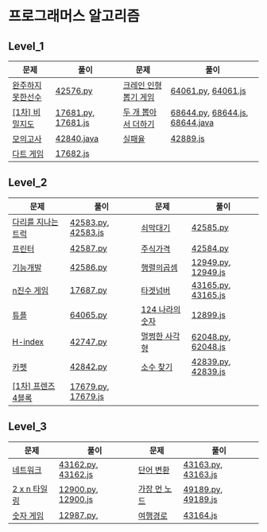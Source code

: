 # 프로그래머스 알고리즘

## Level_1

| 문제                                                         | 풀이                   |문제|풀이|
| ------------------------------------------------------------ | ---------------------- |------------------------------------------------------------|------------------------------------------------------------|
| [완주하지못한선수](https://programmers.co.kr/learn/courses/30/lessons/42576?language=javascript) | [42576.py](./level1/42576.py) |[크레인 인형뽑기 게임](https://programmers.co.kr/learn/courses/30/lessons/64061?language=python3)|[64061.py](./level1/64061.py), [64061.js](./level1/64061.js)|
| [[1차] 비밀지도](https://programmers.co.kr/learn/courses/30/lessons/17681?language=python3) | [17681.py](./level1/17681.py), [17681.js](./level1/17681.js) |[두 개 뽑아서 더하기](https://programmers.co.kr/learn/courses/30/lessons/68644)|[68644.py](./level1/68644.py), [68644.js](./level1/68644.js), [68644.java](./level1/68644.java)|
| [모의고사](https://programmers.co.kr/learn/courses/30/lessons/42840?language=java) | [42840.java](./level1/42840.java) |[실패율](https://programmers.co.kr/learn/courses/30/lessons/42889)|[42889.js](./level1/42889.js)|
| [다트 게임](https://programmers.co.kr/learn/courses/30/lessons/17682) | [17682.js](./level1/17682.js) |||




## Level_2

| 문제                                                         | 풀이                                                         | 문제                                                         | 풀이                                                         |
| ------------------------------------------------------------ | ------------------------------------------------------------ | ------------------------------------------------------------ | ------------------------------------------------------------ |
| [다리를 지나는 트럭](https://programmers.co.kr/learn/courses/30/lessons/42583) | [42583.py](./level2/42583.py), [42583.js](./level2/42583.js) | [쇠막대기](https://programmers.co.kr/learn/courses/30/lessons/42585) | [42585.py](./level2/42585.py)                                |
| [프린터](https://programmers.co.kr/learn/courses/30/lessons/42587) | [42587.py](./level2/42587.py)                                | [주식가격](https://programmers.co.kr/learn/courses/30/lessons/42584) | [42584.py](./level2/42584.py)                                |
| [기능개발](https://programmers.co.kr/learn/courses/30/lessons/42586) | [42586.py](./level2/42586.py)                                | [행렬의곱셈](https://programmers.co.kr/learn/courses/30/lessons/12949) | [12949.py](./level2/12949.py), [12949.js](./level2/12949.js) |
| [n진수 게임](https://programmers.co.kr/learn/courses/30/lessons/17687) | [17687.py](./level2/17687.py)                                | [타겟넘버](https://programmers.co.kr/learn/courses/30/lessons/43165) | [43165.py](./level2/43165.py), [43165.js](./level2/43165.js) |
| [튜플](https://programmers.co.kr/learn/courses/30/lessons/64065?language=python3) | [64065.py](./level2/64065.py)                                | [124 나라의 숫자](https://programmers.co.kr/learn/courses/30/lessons/12899?language=javascript) | [12899.js](./level2/12899.js)                                |
| [H-index](https://programmers.co.kr/learn/courses/30/lessons/42747) | [42747.py](./level2/42747.py)                                | [멀쩡한 사각형](https://programmers.co.kr/learn/courses/30/lessons/62048?language=python3) | [62048.py](./level2/62048.py), [62048.js](./level2/62048.js) |
| [카펫](https://programmers.co.kr/learn/courses/30/lessons/42842) | [42842.py](./level2/42842.py)                                | [소수 찾기](https://programmers.co.kr/learn/courses/30/lessons/42839) | [42839.py](./level2/42839.py), [42839.js](./level2/42839.js) |
| [[1차] 프렌즈 4블록](https://programmers.co.kr/learn/courses/30/lessons/17679) | [17679.py](./level2/17679.py), [17679.js](./level2/17679.js) |                                                              |                                                              |

## Level_3

| 문제                                                         | 풀이                                                         | 문제                                                         | 풀이                                                         |
| ------------------------------------------------------------ | ------------------------------------------------------------ | ------------------------------------------------------------ | ------------------------------------------------------------ |
| [네트워크](https://programmers.co.kr/learn/courses/30/lessons/43162?language=python3) | [43162.py](./level3/43162.py), [43162.js](./level3/43162.js) | [단어 변환](https://programmers.co.kr/learn/courses/30/lessons/43163?language=python3) | [43163.py](./level3/43163.py), [43163.js](./level3/43163.js) |
| [2 x n 타일링](https://programmers.co.kr/learn/courses/30/lessons/12900?language=javascript) | [12900.py](./level3/12900.py), [12900.js](./level3/12900.js) | [가장 먼 노드](https://programmers.co.kr/learn/courses/30/lessons/49189) | [49189.py](./level3/49189.py), [49189.js](./level3/49189.js) |
| [숫자 게임](https://programmers.co.kr/learn/courses/30/lessons/12987) | [12987.py](./level3/12987.py),                               | [여행경로](https://programmers.co.kr/learn/courses/30/lessons/43164) | [43164.js](./level3/43164.js)                                |

